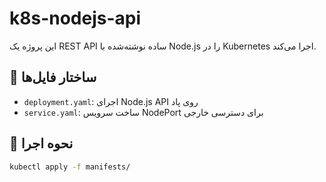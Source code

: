 # k8s-nodejs-api

این پروژه یک REST API ساده نوشته‌شده با Node.js را در Kubernetes اجرا می‌کند.

## 📂 ساختار فایل‌ها

- `deployment.yaml`: اجرای Node.js API روی پاد
- `service.yaml`: ساخت سرویس NodePort برای دسترسی خارجی

## 🚀 نحوه اجرا

```bash
kubectl apply -f manifests/

